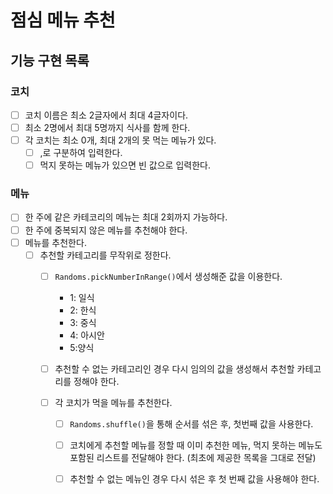 # 점심 메뉴 추천

## 기능 구현 목록

### 코치

- [ ] 코치 이름은 최소 2글자에서 최대 4글자이다.
- [ ] 최소 2명에서 최대 5명까지 식사를 함께 한다.
- [ ] 각 코치는 최소 0개, 최대 2개의 못 먹는 메뉴가 있다.
    - [ ] ,로 구분하여 입력한다.
    - [ ] 먹지 못하는 메뉴가 있으면 빈 값으로 입력한다.

### 메뉴

- [ ] 한 주에 같은 카테코리의 메뉴는 최대 2회까지 가능하다.
- [ ] 한 주에 중복되지 않은 메뉴를 추천해야 한다.
- [ ] 메뉴를 추천한다.
    - [ ] 추천할 카테고리를 무작위로 정한다.
        - [ ] `Randoms.pickNumberInRange()`에서 생성해준 값을 이용한다.
            - 1: 일식
            - 2: 한식
            - 3: 중식
            - 4: 아시안
            - 5:양식
        - [ ] 추천할 수 없는 카테고리인 경우 다시 임의의 값을 생성해서 추천할 카테고리를 정해야 한다.

        - [ ] 각 코치가 먹을 메뉴를 추천한다.
            - [ ] `Randoms.shuffle()`을 통해 순서를 섞은 후, 첫번째 값을 사용한다.
            - [ ] 코치에게 추천할 메뉴를 정할 때 이미 추천한 메뉴, 먹지 못하는 메뉴도 포함된 리스트를 전달해야 한다. (최초에 제공한 목록을 그대로 전달)
            - [ ] 추천할 수 없는 메뉴인 경우 다시 섞은 후 첫 번째 값을 사용해야 한다.

